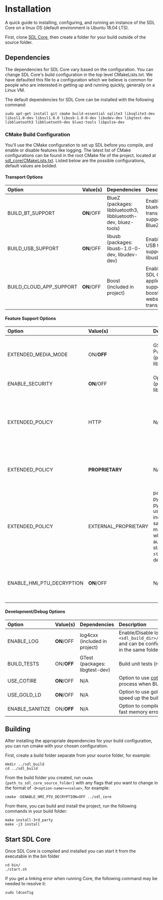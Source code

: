 # Installation
A quick guide to installing, configuring, and running an instance of the SDL Core on a linux OS (default environment is Ubuntu 18.04 LTS).

First, clone [SDL Core](https://github.com/smartdevicelink/sdl_core), then create a folder for your build outside of the source folder.

## Dependencies
The dependencies for SDL Core vary based on the configuration. You can change SDL Core's build configuration in the top level CMakeLists.txt. We have defaulted this file to a configuration which we believe is common for people who are interested in getting up and running quickly, generally on a Linux VM.

The default dependencies for SDL Core can be installed with the following command:

```
sudo apt-get install git cmake build-essential sqlite3 libsqlite3-dev libssl1.0-dev libssl1.0.0 libusb-1.0-0-dev libudev-dev libgtest-dev libbluetooth3 libbluetooth-dev bluez-tools libpulse-dev
```

### CMake Build Configuration
You'll use the CMake configuration to set up SDL before you compile, and enable or disable features like logging. The latest list of CMake configurations can be found in the root CMake file of the project, located at [sdl_core/CMakeLists.txt](https://github.com/smartdevicelink/sdl_core/blob/master/CMakeLists.txt). Listed below are the possible configurations, default values are bolded.

#### Transport Options
|Option|Value(s)|Dependencies|Description|
|:-----|:-------|:-----------|:----------|
|BUILD_BT_SUPPORT|**ON**/OFF|BlueZ (packages: libbluetooth3, libbluetooth-dev, bluez-tools)|Enable/Disable bluetooth transport support via BlueZ|
|BUILD_USB_SUPPORT|**ON**/OFF|libusb (packages: libusb-1.0-0-dev, libudev-dev)|Enable/Disable USB transport support via libusb|
|BUILD_CLOUD_APP_SUPPORT|**ON**/OFF|Boost (included in project)|Enable/Disable SDL Cloud application support via boost websocket transport|

#### Feature Support Options
|Option|Value(s)|Dependencies|Description|
|:-----|:-------|:-----------|:----------|
|EXTENDED_MEDIA_MODE|ON/**OFF**|GStreamer, PulseAudio (packages: libpulse-dev)|Enable/Disable audio pass thru via PulseAudio mic recording. When this option is disabled, Core will emulate audio pass thru by sending a looped audio file.|
|ENABLE_SECURITY|**ON**/OFF|OpenSSL (packages: libssl1.0-dev)|Enable/Disable support for secured SDL protocol services|
|EXTENDED_POLICY|HTTP|N/A|HTTP (simplified) Policy flow. `OnSystemRequest` is sent with HTTP RequestType to initiate a policy table update. The HMI is not involved in the PTU process in this mode, meaning that policy table encryption is not supported.|
|EXTENDED_POLICY|**PROPRIETARY**|N/A|Default Policy flow, PROPRIETARY RequestType. Simplified policy feature set (no user consent, encryption/decryption only available via HMI)|
|EXTENDED_POLICY|EXTERNAL_PROPRIETARY|packages: python-pip, python-dev (If using the included sample policy manager, which is automatically started by `start.sh` by default)|Full Policy flow, PROPRIETARY RequestType. Full-featured policies, along with support for handling encryption/decryption via external application|
|ENABLE_HMI_PTU_DECRYPTION|**ON**/OFF|N/A|Only applies to PROPRIETARY mode. When enabled, the HMI is expected to decrypt the policy table before sending `SDL.OnReceivedPolicyUpdate`.|

#### Development/Debug Options
|Option|Value(s)|Dependencies|Description|
|:-----|:-------|:-----------|:----------|
|ENABLE_LOG|**ON**/OFF|log4cxx (included in project)|Enable/Disable logging tool. Logs are stored in `<sdl_build_dir>/bin/SmartDeviceLinkCore.log` and can be configured by `log4cxx.properties` in the same folder.|
|BUILD_TESTS|ON/**OFF**|GTest (packages: libgtest-dev)|Build unit tests (run with `make test`)|
|USE_COTIRE|**ON**/OFF|N/A|Option to use [cotire](https://github.com/sakra/cotire) to speed up the build process when BUILD_TESTS is ON.|
|USE_GOLD_LD|**ON**/OFF|N/A|Option to use gold linker in place of gnu ld to speed up the build process.|
|ENABLE_SANITIZE|ON/**OFF**|N/A|Option to compile with `-fsanitize=address` for fast memory error detection|

## Building

After installing the appropriate dependencies for your build configuration, you can run cmake with your chosen configuration. 

First, create a build folder separate from your source folder, for example:

```
mkdir ../sdl_build
cd ../sdl_build
```

From the build folder you created, run `cmake {path_to_sdl_core_source_folder}`  with any flags that you want to change in the format of `-D<option-name>=<value>`, for example:

```
cmake -DENABLE_HMI_PTU_DECRYPTION=OFF ../sdl_core
```

From there, you can build and install the project, run the following commands in your build folder:

```
make install-3rd_party
make -j3 install
```

## Start SDL Core
Once SDL Core is compiled and installed you can start it from the executable in the bin folder

```
cd bin/
./start.sh
```

If you get a linking error when running Core, the following command may be needed to resolve it:

```
sudo ldconfig
```
